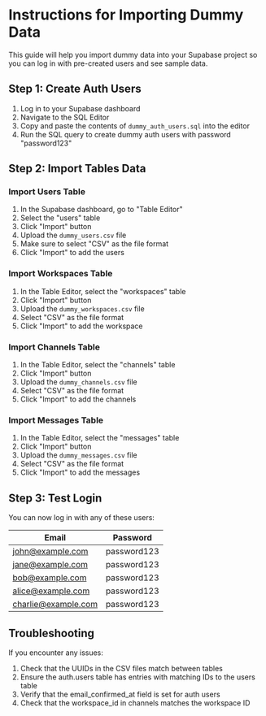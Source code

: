 # Instructions for Importing Dummy Data

This guide will help you import dummy data into your Supabase project so you can log in with pre-created users and see sample data.

## Step 1: Create Auth Users

1. Log in to your Supabase dashboard
2. Navigate to the SQL Editor
3. Copy and paste the contents of `dummy_auth_users.sql` into the editor
4. Run the SQL query to create dummy auth users with password "password123"

## Step 2: Import Tables Data

### Import Users Table

1. In the Supabase dashboard, go to "Table Editor"
2. Select the "users" table
3. Click "Import" button
4. Upload the `dummy_users.csv` file
5. Make sure to select "CSV" as the file format
6. Click "Import" to add the users

### Import Workspaces Table

1. In the Table Editor, select the "workspaces" table
2. Click "Import" button
3. Upload the `dummy_workspaces.csv` file
4. Select "CSV" as the file format
5. Click "Import" to add the workspace

### Import Channels Table

1. In the Table Editor, select the "channels" table
2. Click "Import" button
3. Upload the `dummy_channels.csv` file
4. Select "CSV" as the file format
5. Click "Import" to add the channels

### Import Messages Table

1. In the Table Editor, select the "messages" table
2. Click "Import" button
3. Upload the `dummy_messages.csv` file
4. Select "CSV" as the file format
5. Click "Import" to add the messages

## Step 3: Test Login

You can now log in with any of these users:

| Email | Password |
|-------|----------|
| john@example.com | password123 |
| jane@example.com | password123 |
| bob@example.com | password123 |
| alice@example.com | password123 |
| charlie@example.com | password123 |

## Troubleshooting

If you encounter any issues:

1. Check that the UUIDs in the CSV files match between tables
2. Ensure the auth.users table has entries with matching IDs to the users table
3. Verify that the email_confirmed_at field is set for auth users
4. Check that the workspace_id in channels matches the workspace ID 